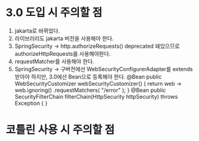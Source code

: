 # 3.0 도입 시 주의할 점

1. jakarta로 바뀌었다.
2. 라이브러리도 jakarta 버전을 사용해야 한다.
3. SpringSecurity -> http.authorizeRequests() deprecated 돼있으므로 authorizeHttpRequests를 사용해야한다.
4. requestMatcher를 사용해야 한다. 
5. SpringSecurity -> 구버전에선 WebSecurityConfigurerAdapter를 extends 받아야 하지만, 
3.0에선 Bean으로 등록해야 한다.
@Bean
public WebSecurityCustomizer webSecurityCustomizer() {
   return web -> web.ignoring()
   .requestMatchers(
        "/error"
   );
}
@Bean
public SecurityFilterChain filterChain(HttpSecurity httpSecurity) throws Exception { }



# 코틀린 사용 시 주의할 점